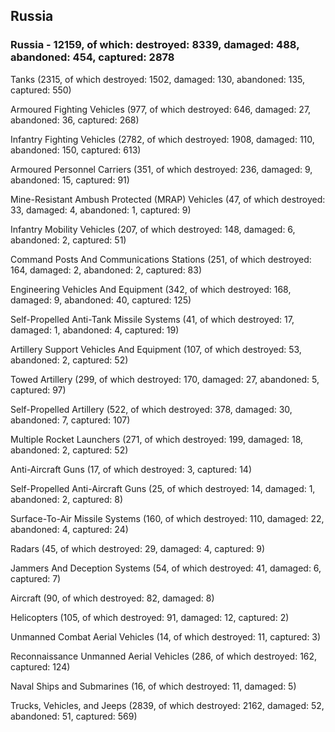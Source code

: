 
 
 ## Russia
 
 ### Russia - 12159, of which: destroyed: 8339, damaged: 488, abandoned: 454, captured: 2878

 

 

 Tanks (2315, of which destroyed: 1502, damaged: 130, abandoned: 135, captured: 550)

 Armoured Fighting Vehicles (977, of which destroyed: 646, damaged: 27, abandoned: 36, captured: 268)

 Infantry Fighting Vehicles (2782, of which destroyed: 1908, damaged: 110, abandoned: 150, captured: 613)

 Armoured Personnel Carriers (351, of which destroyed: 236, damaged: 9, abandoned: 15, captured: 91)

 Mine-Resistant Ambush Protected (MRAP) Vehicles (47, of which destroyed: 33, damaged: 4, abandoned: 1, captured: 9)

 Infantry Mobility Vehicles (207, of which destroyed: 148, damaged: 6, abandoned: 2, captured: 51)

 Command Posts And Communications Stations (251, of which destroyed: 164, damaged: 2, abandoned: 2, captured: 83)

 Engineering Vehicles And Equipment (342, of which destroyed: 168, damaged: 9, abandoned: 40, captured: 125)

 Self-Propelled Anti-Tank Missile Systems (41, of which destroyed: 17, damaged: 1, abandoned: 4, captured: 19)

 Artillery Support Vehicles And Equipment (107, of which destroyed: 53, abandoned: 2, captured: 52)

 Towed Artillery (299, of which destroyed: 170, damaged: 27, abandoned: 5, captured: 97)

 Self-Propelled Artillery (522, of which destroyed: 378, damaged: 30, abandoned: 7, captured: 107)

 Multiple Rocket Launchers (271, of which destroyed: 199, damaged: 18, abandoned: 2, captured: 52)

 Anti-Aircraft Guns (17, of which destroyed: 3, captured: 14)

 Self-Propelled Anti-Aircraft Guns (25, of which destroyed: 14, damaged: 1, abandoned: 2, captured: 8)

 Surface-To-Air Missile Systems (160, of which destroyed: 110, damaged: 22, abandoned: 4, captured: 24)

 Radars (45, of which destroyed: 29, damaged: 4, captured: 9)

 Jammers And Deception Systems (54, of which destroyed: 41, damaged: 6, captured: 7)

 Aircraft (90, of which destroyed: 82, damaged: 8)

 Helicopters (105, of which destroyed: 91, damaged: 12, captured: 2)

 Unmanned Combat Aerial Vehicles (14, of which destroyed: 11, captured: 3)

 Reconnaissance Unmanned Aerial Vehicles (286, of which destroyed: 162, captured: 124)

 Naval Ships and Submarines (16, of which destroyed: 11, damaged: 5)

 Trucks, Vehicles, and Jeeps (2839, of which destroyed: 2162, damaged: 52, abandoned: 51, captured: 569)

